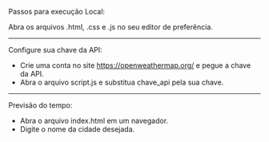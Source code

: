 Passos para execução Local:

Abra os arquivos .html, .css e .js no seu editor de preferência.

___________________________________________________________________________

Configure sua chave da API:

* Crie uma conta no site https://openweathermap.org/ e pegue a chave da API.
* Abra o arquivo script.js e substitua chave_api pela sua chave.

___________________________________________________________________________

Previsão do tempo:

* Abra o arquivo index.html em um navegador.
* Digite o nome da cidade desejada.
